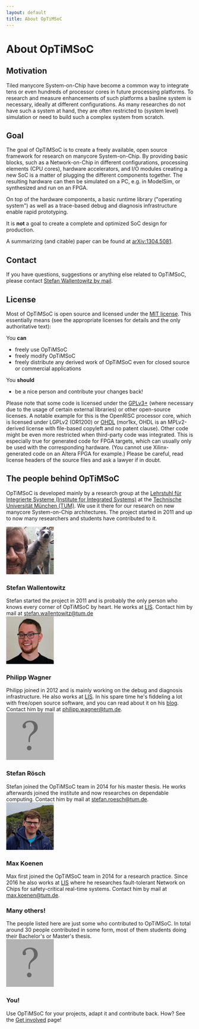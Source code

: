 ```yaml
---
layout: default
title: About OpTiMSoC
---
```



# About OpTiMSoC
## Motivation
Tiled manycore System-on-Chip have become a common way to integrate tens or even hundreds of processor cores in future processing platforms. To research and measure enhancements of such platforms a basline system is necessary, ideally at different configurations. As many researches do not have such a system at hand, they are often restricted to (system level) simulation or need to build such a complex system from scratch.

## Goal
The goal of OpTiMSoC is to create a freely available, open source framework for research on manycore System-on-Chip. By providing basic blocks, such as a Network-on-Chip in different configurations, processing elements (CPU cores), hardware accelerators, and I/O modules creating a new SoC is a matter of plugging the different components together. The resulting hardware can then be simulated on a PC, e.g. in ModelSim, or synthesized and run on an FPGA.

On top of the hardware components, a basic runtime library ("operating system") as well as a trace-based debug and diagnosis infrastructure enable rapid prototyping.

It is **not** a goal to create a complete and optimized SoC design for production.

A summarizing (and citable) paper can be found at [arXiv:1304.5081](http://arxiv.org/abs/1304.5081).

## Contact
If you have questions, suggestions or anything else related to OpTiMSoC, please contact [Stefan Wallentowitz by mail](mailto:stefan.wallentowitz@tum.de).


## License
Most of OpTiMSoC is open source and licensed under the [MIT license](http://opensource.org/licenses/MIT). This essentially means (see the appropriate licenses for details and the only authoritative text):

You **can**

* freely use OpTiMSoC
* freely modify OpTiMSoC
* freely distribute any derived work of OpTiMSoC even for closed source or commercial applications

You **should**

* be a nice person and contribute your changes back!

Please note that some code is licensed under the [GPLv3+](http://www.gnu.org/licenses/gpl.html) (where necessary due to the usage of certain external libraries) or other open-source licenses. A notable example for this is the OpenRISC processor core, which is licensed under LGPLv2 (OR1200) or [OHDL](http://juliusbaxter.net/ohdl/) (mor1kx, OHDL is an MPLv2-derived license with file-based copyleft and no patent clause). Other code might be even more restricted when third-party code was integrated. This is especially true for generated code for FPGA targets, which can usually only be used with the corresponding hardware. (You cannot use Xilinx-generated code on an Altera FPGA for example.) Please be careful, read license headers of the source files and ask a lawyer if in doubt.

## The people behind OpTiMSoC

OpTiMSoC is developed mainly by a research group at the [Lehrstuhl für Integrierte Systeme (Institute for Integrated Systems)](http://lis.ei.tum.de) at the [Technische Universität München (TUM)](http://www.tum.de). We use it there for our research on new manycore System-on-Chip architectures. The project started in 2011 and up to now many researchers and students have contributed to it.

<div class="row optimsoc-about-people">
  <div class="col-md-2">
    <img class="img-rounded" src="/img/people/stefan.jpg"/>
  </div>
  <div class="col-md-10">
    <h3>Stefan Wallentowitz</h3>
    Stefan started the project in 2011 and is probably the only person who knows every corner of OpTiMSoC by heart.
    He works at <a href="http://www.lis.ei.tum.de/?id=wallentowitz">LIS</a>.
    Contact him by mail at <a href="mailto:stefan.wallentowitz@tum.de">stefan.wallentowitz@tum.de</a>
  </div>
</div>

<div class="row optimsoc-about-people">
  <div class="col-md-2">
    <img class="img-rounded" src="/img/people/philipp.jpg"/>
  </div>
  <div class="col-md-10">
    <h3>Philipp Wagner</h3>
    Philipp joined in 2012 and is mainly working on the debug and diagnosis infrastructure. He also works at <a href="http://www.lis.ei.tum.de/?id=wagner">LIS</a>. In his spare time he's fiddeling a lot with free/open source software, and you can read about it on his <a href="https://philipp-wagner.com">blog</a>. Contact him by mail at <a href="mailto:philipp.wagner@tum.de">philipp.wagner@tum.de</a>.
  </div>
</div>

<div class="row optimsoc-about-people"> <div class="col-md-2"> <img
  class="img-rounded" src="/img/people/no-image.png"/> </div> <div
  class="col-md-10"> <h3>Stefan Rösch</h3> Stefan joined the OpTiMSoC
  team in 2014 for his master thesis. He works afterwards joined the
  institute and now researches on dependable computing. Contact him by
  mail at <a
  href="mailto:stefan.roesch@tum.de">stefan.roesch@tum.de</a>.</div>
  </div>

<div class="row optimsoc-about-people">
  <div class="col-md-2">
    <img class="img-rounded" src="/img/people/max.jpg"/>
  </div>
  <div class="col-md-10">
    <h3>Max Koenen</h3>
    Max first joined the OpTiMSoC team in 2014 for a research practice. Since 2016 he also works at <a href="http://www.lis.ei.tum.de/?id=koenen">LIS</a> where he researches fault-tolerant Network on Chips for safety-critical real-time systems. Contact him by mail at <a href="mailto:max.koenen@tum.de">max.koenen@tum.de</a>.
  </div>
</div>

<div class="row optimsoc-about-people">
  <div class="col-md-2">
  </div>
  <div class="col-md-10">
    <h3>Many others!</h3>
    The people listed here are just some who contributed to OpTiMSoC. In total around 30 people contributed in some form, most of them students doing their Bachelor's or Master's thesis.
  </div>
</div>


<div class="row optimsoc-about-people">
  <div class="col-md-2">
    <img class="img-rounded" src="/img/people/no-image.png"/>
  </div>
  <div class="col-md-10">
    <h3>You!</h3>
    Use OpTiMSoC for your projects, adapt it and contribute back. How? See the <a href="/getinvolved.html">Get involved</a> page!
  </div>
</div>
